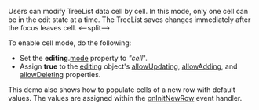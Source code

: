 Users can modify TreeList data cell by cell. In this mode, only one cell can be in the edit state at a time. The TreeList saves changes immediately after the focus leaves cell.
<--split-->

To enable cell mode, do the following:
- Set the **editing**.[mode](/Documentation/ApiReference/UI_Components/dxTreeList/Configuration/editing/#mode) property to *"cell*".
- Assign **true** to the [editing](/Documentation/ApiReference/UI_Components/dxTreeList/Configuration/editing/) object's [allowUpdating](/Documentation/ApiReference/UI_Components/dxTreeList/Configuration/editing/#allowUpdating), [allowAdding](/Documentation/ApiReference/UI_Components/dxTreeList/Configuration/editing/#allowAdding), and [allowDeleting](/Documentation/ApiReference/UI_Components/dxTreeList/Configuration/editing/#allowDeleting) properties.

This demo also shows how to populate cells of a new row with default values. The values are assigned within the [onInitNewRow](/Documentation/ApiReference/UI_Components/dxTreeList/Configuration/#onInitNewRow) event handler.
